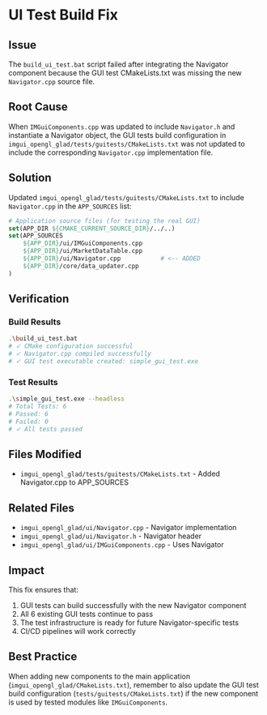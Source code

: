 # UI Test Build Fix

## Issue
The `build_ui_test.bat` script failed after integrating the Navigator component because the GUI test CMakeLists.txt was missing the new `Navigator.cpp` source file.

## Root Cause
When `IMGuiComponents.cpp` was updated to include `Navigator.h` and instantiate a Navigator object, the GUI tests build configuration in `imgui_opengl_glad/tests/guitests/CMakeLists.txt` was not updated to include the corresponding `Navigator.cpp` implementation file.

## Solution
Updated `imgui_opengl_glad/tests/guitests/CMakeLists.txt` to include `Navigator.cpp` in the `APP_SOURCES` list:

```cmake
# Application source files (for testing the real GUI)
set(APP_DIR ${CMAKE_CURRENT_SOURCE_DIR}/../..)
set(APP_SOURCES
    ${APP_DIR}/ui/IMGuiComponents.cpp
    ${APP_DIR}/ui/MarketDataTable.cpp
    ${APP_DIR}/ui/Navigator.cpp           # <-- ADDED
    ${APP_DIR}/core/data_updater.cpp
)
```

## Verification

### Build Results
```bash
.\build_ui_test.bat
# ✓ CMake configuration successful
# ✓ Navigator.cpp compiled successfully
# ✓ GUI test executable created: simple_gui_test.exe
```

### Test Results
```bash
.\simple_gui_test.exe --headless
# Total Tests: 6
# Passed: 6
# Failed: 0
# ✓ All tests passed
```

## Files Modified
- `imgui_opengl_glad/tests/guitests/CMakeLists.txt` - Added Navigator.cpp to APP_SOURCES

## Related Files
- `imgui_opengl_glad/ui/Navigator.cpp` - Navigator implementation
- `imgui_opengl_glad/ui/Navigator.h` - Navigator header
- `imgui_opengl_glad/ui/IMGuiComponents.cpp` - Uses Navigator

## Impact
This fix ensures that:
1. GUI tests can build successfully with the new Navigator component
2. All 6 existing GUI tests continue to pass
3. The test infrastructure is ready for future Navigator-specific tests
4. CI/CD pipelines will work correctly

## Best Practice
When adding new components to the main application (`imgui_opengl_glad/CMakeLists.txt`), remember to also update the GUI test build configuration (`tests/guitests/CMakeLists.txt`) if the new component is used by tested modules like `IMGuiComponents`.
